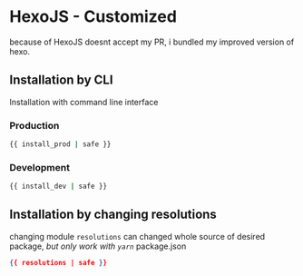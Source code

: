 # HexoJS - Customized
because of HexoJS doesnt accept my PR, i bundled my improved version of hexo.

## Installation by CLI
Installation with command line interface

### Production

```bash
{{ install_prod | safe }}
```

### Development

```bash
{{ install_dev | safe }}
```

## Installation by changing resolutions
changing module `resolutions` can changed whole source of desired package, _but only work with `yarn`_
package.json
```json
{{ resolutions | safe }}
```